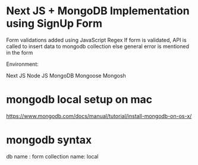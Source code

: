 # Next JS + MongoDB Implementation using SignUp Form

Form validations added using JavaScript Regex
If form is validated, API is called to insert data to mongodb collection
else general error is mentioned in the form 

Environment:

Next JS
Node JS
MongoDB
Mongoose
Mongosh


# mongodb local setup on mac

https://www.mongodb.com/docs/manual/tutorial/install-mongodb-on-os-x/

# mongodb syntax
db name : form
collection name: local